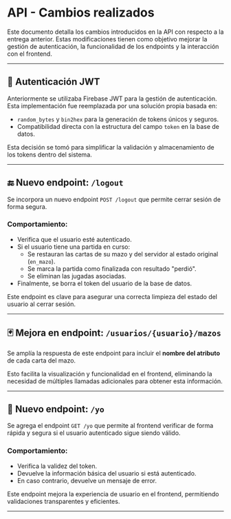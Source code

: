 # API - Cambios realizados

Este documento detalla los cambios introducidos en la API con respecto a la entrega anterior. Estas modificaciones tienen como objetivo mejorar la gestión de autenticación, la funcionalidad de los endpoints y la interacción con el frontend.

---

## 🔐 Autenticación JWT

Anteriormente se utilizaba Firebase JWT para la gestión de autenticación. Esta implementación fue reemplazada por una solución propia basada en:

- `random_bytes` y `bin2hex` para la generación de tokens únicos y seguros.
- Compatibilidad directa con la estructura del campo `token` en la base de datos.

Esta decisión se tomó para simplificar la validación y almacenamiento de los tokens dentro del sistema.

---

## 🔚 Nuevo endpoint: `/logout`

Se incorpora un nuevo endpoint `POST /logout` que permite cerrar sesión de forma segura.  
### Comportamiento:

- Verifica que el usuario esté autenticado.
- Si el usuario tiene una partida en curso:
  - Se restauran las cartas de su mazo y del servidor al estado original (`en_mazo`).
  - Se marca la partida como finalizada con resultado "perdió".
  - Se eliminan las jugadas asociadas.
- Finalmente, se borra el token del usuario de la base de datos.

Este endpoint es clave para asegurar una correcta limpieza del estado del usuario al cerrar sesión.

---

## 🃏 Mejora en endpoint: `/usuarios/{usuario}/mazos`

Se amplía la respuesta de este endpoint para incluir el **nombre del atributo** de cada carta del mazo.

Esto facilita la visualización y funcionalidad en el frontend, eliminando la necesidad de múltiples llamadas adicionales para obtener esta información.

---

## 👤 Nuevo endpoint: `/yo`

Se agrega el endpoint `GET /yo` que permite al frontend verificar de forma rápida y segura si el usuario autenticado sigue siendo válido.

### Comportamiento:

- Verifica la validez del token.
- Devuelve la información básica del usuario si está autenticado.
- En caso contrario, devuelve un mensaje de error.

Este endpoint mejora la experiencia de usuario en el frontend, permitiendo validaciones transparentes y eficientes.

---

